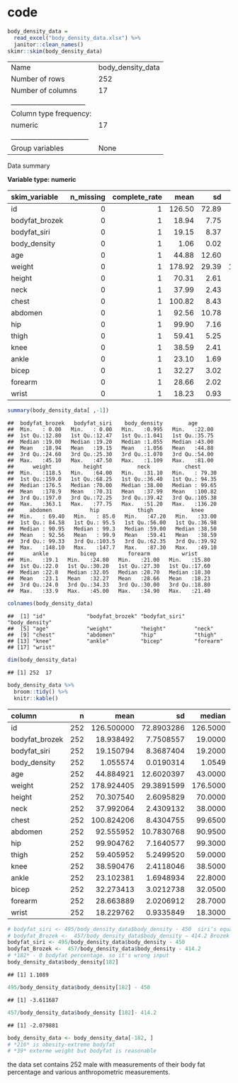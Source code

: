 code
================

``` r
body_density_data = 
  read_excel("body_density_data.xlsx") %>% 
  janitor::clean_names() 
skimr::skim(body_density_data)
```

|                                                  |                   |
|:-------------------------------------------------|:------------------|
| Name                                             | body_density_data |
| Number of rows                                   | 252               |
| Number of columns                                | 17                |
| \_\_\_\_\_\_\_\_\_\_\_\_\_\_\_\_\_\_\_\_\_\_\_   |                   |
| Column type frequency:                           |                   |
| numeric                                          | 17                |
| \_\_\_\_\_\_\_\_\_\_\_\_\_\_\_\_\_\_\_\_\_\_\_\_ |                   |
| Group variables                                  | None              |

Data summary

**Variable type: numeric**

| skim_variable  | n_missing | complete_rate |   mean |    sd |    p0 |    p25 |    p50 |    p75 |   p100 | hist  |
|:---------------|----------:|--------------:|-------:|------:|------:|-------:|-------:|-------:|-------:|:------|
| id             |         0 |             1 | 126.50 | 72.89 |   1.0 |  63.75 | 126.50 | 189.25 | 252.00 | ▇▇▇▇▇ |
| bodyfat_brozek |         0 |             1 |  18.94 |  7.75 |   0.0 |  12.80 |  19.00 |  24.60 |  45.10 | ▂▇▇▃▁ |
| bodyfat_siri   |         0 |             1 |  19.15 |  8.37 |   0.0 |  12.47 |  19.20 |  25.30 |  47.50 | ▃▇▇▃▁ |
| body_density   |         0 |             1 |   1.06 |  0.02 |   1.0 |   1.04 |   1.05 |   1.07 |   1.11 | ▁▅▇▆▁ |
| age            |         0 |             1 |  44.88 | 12.60 |  22.0 |  35.75 |  43.00 |  54.00 |  81.00 | ▅▇▇▃▁ |
| weight         |         0 |             1 | 178.92 | 29.39 | 118.5 | 159.00 | 176.50 | 197.00 | 363.15 | ▆▇▂▁▁ |
| height         |         0 |             1 |  70.31 |  2.61 |  64.0 |  68.25 |  70.00 |  72.25 |  77.75 | ▂▇▇▅▁ |
| neck           |         0 |             1 |  37.99 |  2.43 |  31.1 |  36.40 |  38.00 |  39.42 |  51.20 | ▂▇▃▁▁ |
| chest          |         0 |             1 | 100.82 |  8.43 |  79.3 |  94.35 |  99.65 | 105.38 | 136.20 | ▂▇▅▁▁ |
| abdomen        |         0 |             1 |  92.56 | 10.78 |  69.4 |  84.57 |  90.95 |  99.33 | 148.10 | ▃▇▂▁▁ |
| hip            |         0 |             1 |  99.90 |  7.16 |  85.0 |  95.50 |  99.30 | 103.53 | 147.70 | ▆▇▁▁▁ |
| thigh          |         0 |             1 |  59.41 |  5.25 |  47.2 |  56.00 |  59.00 |  62.35 |  87.30 | ▃▇▃▁▁ |
| knee           |         0 |             1 |  38.59 |  2.41 |  33.0 |  36.98 |  38.50 |  39.92 |  49.10 | ▃▇▅▁▁ |
| ankle          |         0 |             1 |  23.10 |  1.69 |  19.1 |  22.00 |  22.80 |  24.00 |  33.90 | ▃▇▁▁▁ |
| bicep          |         0 |             1 |  32.27 |  3.02 |  24.8 |  30.20 |  32.05 |  34.32 |  45.00 | ▂▇▆▁▁ |
| forearm        |         0 |             1 |  28.66 |  2.02 |  21.0 |  27.30 |  28.70 |  30.00 |  34.90 | ▁▂▇▆▁ |
| wrist          |         0 |             1 |  18.23 |  0.93 |  15.8 |  17.60 |  18.30 |  18.80 |  21.40 | ▂▆▇▂▁ |

``` r
summary(body_density_data[ ,-1])
```

    ##  bodyfat_brozek   bodyfat_siri    body_density        age       
    ##  Min.   : 0.00   Min.   : 0.00   Min.   :0.995   Min.   :22.00  
    ##  1st Qu.:12.80   1st Qu.:12.47   1st Qu.:1.041   1st Qu.:35.75  
    ##  Median :19.00   Median :19.20   Median :1.055   Median :43.00  
    ##  Mean   :18.94   Mean   :19.15   Mean   :1.056   Mean   :44.88  
    ##  3rd Qu.:24.60   3rd Qu.:25.30   3rd Qu.:1.070   3rd Qu.:54.00  
    ##  Max.   :45.10   Max.   :47.50   Max.   :1.109   Max.   :81.00  
    ##      weight          height           neck           chest       
    ##  Min.   :118.5   Min.   :64.00   Min.   :31.10   Min.   : 79.30  
    ##  1st Qu.:159.0   1st Qu.:68.25   1st Qu.:36.40   1st Qu.: 94.35  
    ##  Median :176.5   Median :70.00   Median :38.00   Median : 99.65  
    ##  Mean   :178.9   Mean   :70.31   Mean   :37.99   Mean   :100.82  
    ##  3rd Qu.:197.0   3rd Qu.:72.25   3rd Qu.:39.42   3rd Qu.:105.38  
    ##  Max.   :363.1   Max.   :77.75   Max.   :51.20   Max.   :136.20  
    ##     abdomen            hip            thigh            knee      
    ##  Min.   : 69.40   Min.   : 85.0   Min.   :47.20   Min.   :33.00  
    ##  1st Qu.: 84.58   1st Qu.: 95.5   1st Qu.:56.00   1st Qu.:36.98  
    ##  Median : 90.95   Median : 99.3   Median :59.00   Median :38.50  
    ##  Mean   : 92.56   Mean   : 99.9   Mean   :59.41   Mean   :38.59  
    ##  3rd Qu.: 99.33   3rd Qu.:103.5   3rd Qu.:62.35   3rd Qu.:39.92  
    ##  Max.   :148.10   Max.   :147.7   Max.   :87.30   Max.   :49.10  
    ##      ankle          bicep          forearm          wrist      
    ##  Min.   :19.1   Min.   :24.80   Min.   :21.00   Min.   :15.80  
    ##  1st Qu.:22.0   1st Qu.:30.20   1st Qu.:27.30   1st Qu.:17.60  
    ##  Median :22.8   Median :32.05   Median :28.70   Median :18.30  
    ##  Mean   :23.1   Mean   :32.27   Mean   :28.66   Mean   :18.23  
    ##  3rd Qu.:24.0   3rd Qu.:34.33   3rd Qu.:30.00   3rd Qu.:18.80  
    ##  Max.   :33.9   Max.   :45.00   Max.   :34.90   Max.   :21.40

``` r
colnames(body_density_data)
```

    ##  [1] "id"             "bodyfat_brozek" "bodyfat_siri"   "body_density"  
    ##  [5] "age"            "weight"         "height"         "neck"          
    ##  [9] "chest"          "abdomen"        "hip"            "thigh"         
    ## [13] "knee"           "ankle"          "bicep"          "forearm"       
    ## [17] "wrist"

``` r
dim(body_density_data)
```

    ## [1] 252  17

``` r
body_density_data %>% 
  broom::tidy() %>% 
  knitr::kable()
```

| column         |   n |       mean |         sd |   median |    trimmed |      mad |     min |      max |    range |       skew |  kurtosis |        se |
|:---------------|----:|-----------:|-----------:|---------:|-----------:|---------:|--------:|---------:|---------:|-----------:|----------:|----------:|
| id             | 252 | 126.500000 | 72.8903286 | 126.5000 | 126.500000 | 63.00000 |   1.000 | 252.0000 | 251.0000 |  0.0000000 |  1.799962 | 4.5916591 |
| bodyfat_brozek | 252 |  18.938492 |  7.7508557 |  19.0000 |  18.841089 |  5.70000 |   0.000 |  45.1000 |  45.1000 |  0.1433888 |  2.675543 | 0.4882580 |
| bodyfat_siri   | 252 |  19.150794 |  8.3687404 |  19.2000 |  19.048020 |  6.25000 |   0.000 |  47.5000 |  47.5000 |  0.1454805 |  2.649060 | 0.5271811 |
| body_density   | 252 |   1.055574 |  0.0190314 |   1.0549 |   1.055593 |  0.01405 |   0.995 |   1.1089 |   0.1139 | -0.0200554 |  2.672775 | 0.0011989 |
| age            | 252 |  44.884921 | 12.6020397 |  43.0000 |  44.435644 |  8.00000 |  22.000 |  81.0000 |  59.0000 |  0.2818307 |  2.568061 | 0.7938539 |
| weight         | 252 | 178.924405 | 29.3891599 | 176.5000 | 177.414109 | 19.37500 | 118.500 | 363.1500 | 244.6500 |  1.1980769 |  8.141824 | 1.8513431 |
| height         | 252 |  70.307540 |  2.6095829 |  70.0000 |  70.284654 |  2.00000 |  64.000 |  77.7500 |  13.7500 |  0.1020098 |  2.580336 | 0.1643883 |
| neck           | 252 |  37.992064 |  2.4309132 |  38.0000 |  37.960891 |  1.60000 |  31.100 |  51.2000 |  20.1000 |  0.5493251 |  5.642238 | 0.1531331 |
| chest          | 252 | 100.824206 |  8.4304755 |  99.6500 | 100.282178 |  5.65000 |  79.300 | 136.2000 |  56.9000 |  0.6774921 |  3.944086 | 0.5310700 |
| abdomen        | 252 |  92.555952 | 10.7830768 |  90.9500 |  91.995049 |  7.35000 |  69.400 | 148.1000 |  78.7000 |  0.8334190 |  5.180736 | 0.6792700 |
| hip            | 252 |  99.904762 |  7.1640577 |  99.3000 |  99.491584 |  3.90000 |  85.000 | 147.7000 |  62.7000 |  1.4882011 | 10.300217 | 0.4512932 |
| thigh          | 252 |  59.405952 |  5.2499520 |  59.0000 |  59.168812 |  3.10000 |  47.200 |  87.3000 |  40.1000 |  0.8163133 |  5.589401 | 0.3307159 |
| knee           | 252 |  38.590476 |  2.4118046 |  38.5000 |  38.499505 |  1.50000 |  33.000 |  49.1000 |  16.1000 |  0.5136630 |  4.016875 | 0.1519294 |
| ankle          | 252 |  23.102381 |  1.6948934 |  22.8000 |  22.979208 |  0.90000 |  19.100 |  33.9000 |  14.8000 |  2.2416886 | 14.685784 | 0.1067682 |
| bicep          | 252 |  32.273413 |  3.0212738 |  32.0500 |  32.238119 |  1.95000 |  24.800 |  45.0000 |  20.2000 |  0.2838276 |  3.464947 | 0.1903224 |
| forearm        | 252 |  28.663889 |  2.0206912 |  28.7000 |  28.676238 |  1.40000 |  21.000 |  34.9000 |  13.9000 | -0.2180251 |  3.825500 | 0.1272916 |
| wrist          | 252 |  18.229762 |  0.9335849 |  18.3000 |  18.208911 |  0.60000 |  15.800 |  21.4000 |   5.6000 |  0.2799349 |  3.364155 | 0.0588103 |

``` r
# bodyfat_siri <- 495/body_density_data$body_density - 450  siri‘s equation
# bodyfat_Brozek <-  457/body_density_data$body_density − 414.2 Brozek
bodyfat_siri <- 495/body_density_data$body_density - 450 
bodyfat_Brozek <-  457/body_density_data$body_density - 414.2
# *182* - 0 bodyfat percentage. so it's wrong input
body_density_data$body_density[182]
```

    ## [1] 1.1089

``` r
495/body_density_data$body_density[182] - 450
```

    ## [1] -3.611687

``` r
457/body_density_data$body_density [182]- 414.2
```

    ## [1] -2.079881

``` r
body_density_data <- body_density_data[-182, ]
# *216* is obesity-extreme bodyfat
# *39* exterme weight but bodyfat is reasonable
```

the data set contains 252 male with measurements of their body fat
percentage and various anthropometric measurements.
